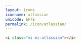 ```yaml
---
layout: icons
iconname: atlassian
unicode: EF7E
permalink: /icon/atlassian/
---
```


``` html
<i class="mi mi-atlassian"></i>
```
